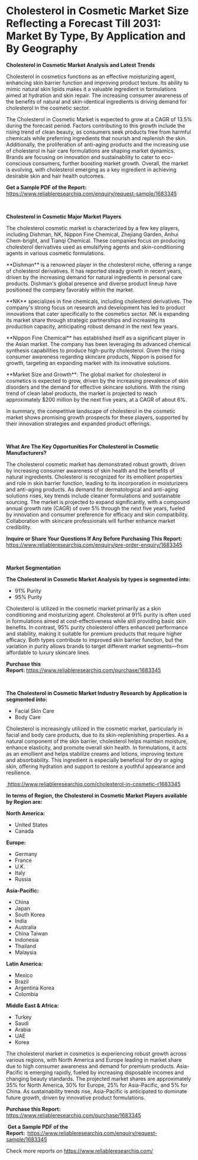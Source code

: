 <p><h1>Cholesterol in Cosmetic Market Size Reflecting a Forecast Till 2031: Market By Type, By Application and By Geography</h1></p><p><strong>Cholesterol in Cosmetic Market Analysis and Latest Trends</strong></p>
<p><p>Cholesterol in cosmetics functions as an effective moisturizing agent, enhancing skin barrier function and improving product texture. Its ability to mimic natural skin lipids makes it a valuable ingredient in formulations aimed at hydration and skin repair. The increasing consumer awareness of the benefits of natural and skin-identical ingredients is driving demand for cholesterol in the cosmetic sector.</p><p>The Cholesterol in Cosmetic Market is expected to grow at a CAGR of 13.5% during the forecast period. Factors contributing to this growth include the rising trend of clean beauty, as consumers seek products free from harmful chemicals while preferring ingredients that nourish and replenish the skin. Additionally, the proliferation of anti-aging products and the increasing use of cholesterol in hair care formulations are shaping market dynamics. Brands are focusing on innovation and sustainability to cater to eco-conscious consumers, further boosting market growth. Overall, the market is evolving, with cholesterol emerging as a key ingredient in achieving desirable skin and hair health outcomes.</p></p>
<p><strong>Get a Sample PDF of the Report:&nbsp;</strong> <a href="https://www.reliableresearchiq.com/enquiry/request-sample/1683345?utm_campaign=1087&utm_medium=2&utm_source=Github&utm_content=ia&utm_term=30122024&utm_id=cholesterol-in-cosmetic">https://www.reliableresearchiq.com/enquiry/request-sample/1683345</a></p>
<p>&nbsp;</p>
<p><strong>Cholesterol in Cosmetic Major Market Players</strong></p>
<p><p>The cholesterol cosmetic market is characterized by a few key players, including Dishman, NK, Nippon Fine Chemical, Zhejiang Garden, Anhui Chem-bright, and Tianqi Chemical. These companies focus on producing cholesterol derivatives used as emulsifying agents and skin-conditioning agents in various cosmetic formulations.</p><p>**Dishman** is a renowned player in the cholesterol niche, offering a range of cholesterol derivatives. It has reported steady growth in recent years, driven by the increasing demand for natural ingredients in personal care products. Dishman's global presence and diverse product lineup have positioned the company favorably within the market.</p><p>**NK** specializes in fine chemicals, including cholesterol derivatives. The company's strong focus on research and development has led to product innovations that cater specifically to the cosmetics sector. NK is expanding its market share through strategic partnerships and increasing its production capacity, anticipating robust demand in the next few years.</p><p>**Nippon Fine Chemical** has established itself as a significant player in the Asian market. The company has been leveraging its advanced chemical synthesis capabilities to produce high-purity cholesterol. Given the rising consumer awareness regarding skincare products, Nippon is poised for growth, targeting an expanding market with its innovative solutions.</p><p>**Market Size and Growth**: The global market for cholesterol in cosmetics is expected to grow, driven by the increasing prevalence of skin disorders and the demand for effective skincare solutions. With the rising trend of clean label products, the market is projected to reach approximately $200 million by the next five years, at a CAGR of about 6%.</p><p>In summary, the competitive landscape of cholesterol in the cosmetic market shows promising growth prospects for these players, supported by their innovation strategies and expanded product offerings.</p></p>
<p>&nbsp;</p>
<p><strong>What Are The Key Opportunities For Cholesterol in Cosmetic Manufacturers?</strong></p>
<p><p>The cholesterol cosmetic market has demonstrated robust growth, driven by increasing consumer awareness of skin health and the benefits of natural ingredients. Cholesterol is recognized for its emollient properties and role in skin barrier function, leading to its incorporation in moisturizers and anti-aging products. As demand for dermatological and anti-aging solutions rises, key trends include cleaner formulations and sustainable sourcing. The market is projected to expand significantly, with a compound annual growth rate (CAGR) of over 5% through the next five years, fueled by innovation and consumer preference for efficacy and skin compatibility. Collaboration with skincare professionals will further enhance market credibility.</p></p>
<p><strong>Inquire or Share Your Questions If Any Before Purchasing This Report:</strong> <a href="https://www.reliableresearchiq.com/enquiry/pre-order-enquiry/1683345?utm_campaign=1087&utm_medium=2&utm_source=Github&utm_content=ia&utm_term=30122024&utm_id=cholesterol-in-cosmetic">https://www.reliableresearchiq.com/enquiry/pre-order-enquiry/1683345</a></p>
<p>&nbsp;</p>
<p><strong>Market Segmentation</strong></p>
<p><strong>The Cholesterol in Cosmetic Market Analysis by types is segmented into:</strong></p>
<p><ul><li>91% Purity</li><li>95% Purity</li></ul></p>
<p><p>Cholesterol is utilized in the cosmetic market primarily as a skin conditioning and moisturizing agent. Cholesterol at 91% purity is often used in formulations aimed at cost-effectiveness while still providing basic skin benefits. In contrast, 95% purity cholesterol offers enhanced performance and stability, making it suitable for premium products that require higher efficacy. Both types contribute to improved skin barrier function, but the variation in purity allows brands to target different market segments—from affordable to luxury skincare lines.</p></p>
<p><strong>Purchase this Report:&nbsp;</strong><a href="https://www.reliableresearchiq.com/purchase/1683345?utm_campaign=1087&utm_medium=2&utm_source=Github&utm_content=ia&utm_term=30122024&utm_id=cholesterol-in-cosmetic">https://www.reliableresearchiq.com/purchase/1683345</a></p>
<p>&nbsp;</p>
<p><strong>The Cholesterol in Cosmetic Market Industry Research by Application is segmented into:</strong></p>
<p><ul><li>Facial Skin Care</li><li>Body Care</li></ul></p>
<p><p>Cholesterol is increasingly utilized in the cosmetic market, particularly in facial and body care products, due to its skin-replenishing properties. As a natural component of the skin barrier, cholesterol helps maintain moisture, enhance elasticity, and promote overall skin health. In formulations, it acts as an emollient and helps stabilize creams and lotions, improving texture and absorbability. This ingredient is especially beneficial for dry or aging skin, offering hydration and support to restore a youthful appearance and resilience.</p></p>
<p><a href="https://www.reliableresearchiq.com/cholesterol-in-cosmetic-r1683345?utm_campaign=1087&utm_medium=2&utm_source=Github&utm_content=ia&utm_term=30122024&utm_id=cholesterol-in-cosmetic">&nbsp;https://www.reliableresearchiq.com/cholesterol-in-cosmetic-r1683345</a></p>
<p><strong>In terms of Region, the Cholesterol in Cosmetic Market Players available by Region are:</strong></p>
<p>
    <p> <strong> North America: </strong>
        <ul>
            <li>United States</li>
            <li>Canada</li>
        </ul>
        </p> 
    <p> <strong> Europe: </strong>
        <ul>
            <li>Germany</li>
            <li>France</li>
            <li>U.K.</li>
            <li>Italy</li>
            <li>Russia</li>
        </ul>
        </p> 
    <p> <strong> Asia-Pacific: </strong>
        <ul>
            <li>China</li>
            <li>Japan</li>
            <li>South Korea</li>
            <li>India</li>
            <li>Australia</li>
            <li>China Taiwan</li>
            <li>Indonesia</li>
            <li>Thailand</li>
            <li>Malaysia</li>
        </ul>
        </p> 
    <p> <strong> Latin America: </strong>
        <ul>
            <li>Mexico</li>
            <li>Brazil</li>
            <li>Argentina Korea</li>
            <li>Colombia</li>
        </ul>
        </p> 
    <p> <strong> Middle East & Africa: </strong>
        <ul>
            <li>Turkey</li>
            <li>Saudi</li>
            <li>Arabia</li>
            <li>UAE</li>
            <li>Korea</li>
        </ul>
    </p>
    </p>
<p><p>The cholesterol market in cosmetics is experiencing robust growth across various regions, with North America and Europe leading in market share due to high consumer awareness and demand for premium products. Asia-Pacific is emerging rapidly, fueled by increasing disposable incomes and changing beauty standards. The projected market shares are approximately 35% for North America, 30% for Europe, 25% for Asia-Pacific, and 5% for China. As sustainability trends rise, Asia-Pacific is anticipated to dominate future growth, driven by innovative product formulations.</p></p>
<p><strong>Purchase this Report: </strong><a href="https://www.reliableresearchiq.com/purchase/1683345?utm_campaign=1087&utm_medium=2&utm_source=Github&utm_content=ia&utm_term=30122024&utm_id=cholesterol-in-cosmetic">https://www.reliableresearchiq.com/purchase/1683345</a></p>
<p>&nbsp;<strong>Get a Sample PDF of the Report:&nbsp;&nbsp;</strong><a href="https://www.reliableresearchiq.com/enquiry/request-sample/1683345?utm_campaign=1087&utm_medium=2&utm_source=Github&utm_content=ia&utm_term=30122024&utm_id=cholesterol-in-cosmetic">https://www.reliableresearchiq.com/enquiry/request-sample/1683345</a></p>
<p><strong></strong></p>
<p>Check more reports on <a href="https://www.reliableresearchiq.com/?utm_campaign=1087&utm_medium=2&utm_source=Github&utm_content=ia&utm_term=30122024&utm_id=cholesterol-in-cosmetic">https://www.reliableresearchiq.com/</a></p>
